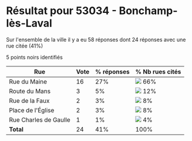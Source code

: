 # Résultat pour 53034 - Bonchamp-lès-Laval

Sur l'ensemble de la ville il y a eu 58 réponses dont 24 réponses avec une rue citée (41%)

5 points noirs identifiés

| Rue | Vote | % réponses | % Nb rues cités|
|-----|------|------------|----------------|
| Rue du Maine | 16 | 27% | <img src="../../img/bar_66.gif" />&nbsp;66%|
| Route du Mans | 3 | 5% | <img src="../../img/bar_12.gif" />&nbsp;12%|
| Rue de la Faux | 2 | 3% | <img src="../../img/bar_8.gif" />&nbsp;8%|
| Place de l'Église | 2 | 3% | <img src="../../img/bar_8.gif" />&nbsp;8%|
| Rue Charles de Gaulle | 1 | 1% | <img src="../../img/bar_4.gif" />&nbsp;4%|
| **Total** | 24 | 41% | 100%|

